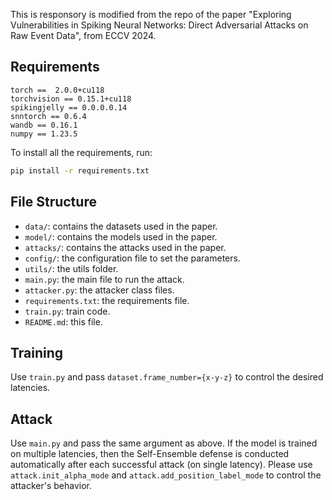 This is responsory is modified from the repo of the paper "Exploring Vulnerabilities in Spiking Neural Networks: Direct Adversarial Attacks on Raw Event Data", from ECCV 2024.

## Requirements

```
torch ==  2.0.0+cu118
torchvision == 0.15.1+cu118
spikingjelly == 0.0.0.0.14
snntorch == 0.6.4
wandb == 0.16.1
numpy == 1.23.5
```

To install all the requirements, run:

```bash
pip install -r requirements.txt
```


## File Structure

- `data/`: contains the datasets used in the paper.
- `model/`: contains the models used in the paper.
- `attacks/`: contains the attacks used in the paper.
- `config/`: the configuration file to set the parameters.
- `utils/`: the utils folder.
- `main.py`: the main file to run the attack.
- `attacker.py`: the attacker class files.
- `requirements.txt`: the requirements file.
- `train.py`: train code.
- `README.md`: this file.

## Training
Use ```train.py``` and pass ```dataset.frame_number={x-y-z}``` to control the desired latencies.

## Attack
Use ```main.py``` and pass the same argument as above. If the model is trained on multiple latencies, then the Self-Ensemble defense is conducted automatically after each successful attack (on single latency). Please use ```attack.init_alpha_mode``` and ```attack.add_position_label_mode``` to control the attacker's behavior.

